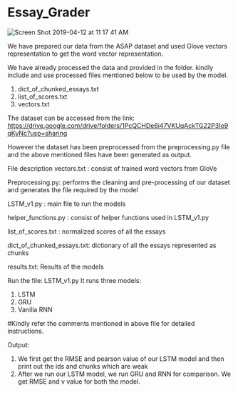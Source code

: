 # Essay_Grader

![Screen Shot 2019-04-12 at 11 17 41 AM](https://user-images.githubusercontent.com/17843556/57314819-66aa9d80-70c0-11e9-83e5-04b5532e5c5f.png)


We have prepared our data from the ASAP dataset and used Glove vectors representation to get the word vector representation.

We have already processed the data and provided in the folder. kindly include and use processed files mentioned below to be used by the model. 
1. dict_of_chunked_essays.txt
2. list_of_scores.txt
3. vectors.txt


The dataset can be accessed from the link:
https://drive.google.com/drive/folders/1PcQCHDe6i47VKUqAckTG22P3Io9qKyNc?usp=sharing

However the dataset has been preprocessed from the preprocessing.py file and the above mentioned files have been generated as output.


File description
vectors.txt : consist of trained word vectors from GloVe

Preprocessing.py:  performs the cleaning and pre-processing of our dataset and generates the file required by the model

LSTM_v1.py : main file to run the models

helper_functions.py : consist of helper functions used in  LSTM_v1.py

list_of_scores.txt : normalized scores of all the essays

dict_of_chunked_essays.txt: dictionary of all the essays represented as chunks

results.txt: Results of the models


Run the file: LSTM_v1.py
It runs three models:
1. LSTM
2. GRU
3. Vanilla RNN

#Kindly refer the comments mentioned in above file for detailed instructions.

Output:
1. We first get the RMSE and pearson value of our LSTM model and then print out the ids and chunks which are weak
2. After we run our LSTM model, we run GRU and RNN for comparison. We get RMSE and v value for both the model.

